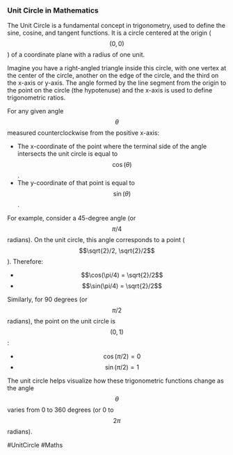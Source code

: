 ### Unit Circle in Mathematics

The Unit Circle is a fundamental concept in trigonometry, used to define the sine, cosine, and tangent functions. It is a circle centered at the origin ($$(0, 0)$$) of a coordinate plane with a radius of one unit.

Imagine you have a right-angled triangle inside this circle, with one vertex at the center of the circle, another on the edge of the circle, and the third on the x-axis or y-axis. The angle formed by the line segment from the origin to the point on the circle (the hypotenuse) and the x-axis is used to define trigonometric ratios.

For any given angle $$\theta$$ measured counterclockwise from the positive x-axis:
- The x-coordinate of the point where the terminal side of the angle intersects the unit circle is equal to $$\cos(\theta)$$.
- The y-coordinate of that point is equal to $$\sin(\theta)$$.

For example, consider a 45-degree angle (or $$\pi/4$$ radians). On the unit circle, this angle corresponds to a point ($$\sqrt{2}/2, \sqrt{2}/2$$). Therefore:
- $$\cos(\pi/4) = \sqrt{2}/2$$
- $$\sin(\pi/4) = \sqrt{2}/2$$

Similarly, for 90 degrees (or $$\pi/2$$ radians), the point on the unit circle is $$(0, 1)$$:
- $$\cos(\pi/2) = 0$$
- $$\sin(\pi/2) = 1$$

The unit circle helps visualize how these trigonometric functions change as the angle $$\theta$$ varies from 0 to 360 degrees (or 0 to $$2\pi$$ radians).

#UnitCircle #Maths